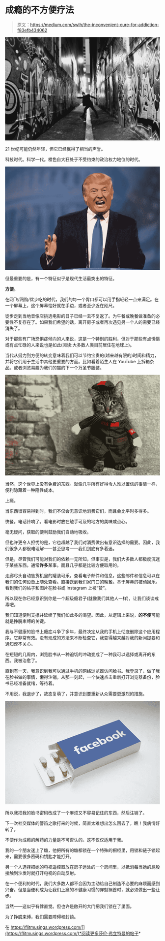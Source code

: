 # 成瘾的不方便疗法

> 原文：<https://medium.com/swlh/the-inconvenient-cure-for-addiction-f83efb434062>

![](img/072f00cf6bbae27057b83771f30eb793.png)

21 世纪可能仍然年轻，但它已经赢得了相当的声誉。

科技时代。科学一代。橙色自大狂处于不受约束的政治权力地位的时代。

![](img/797c7181d95ae1abee7fce84bbd347bd.png)

但最重要的是，有一个特征似乎是现代生活最突出的特征。

**方便**。

在网飞/网购/优步吃的时代，我们的每一个胃口都可以用手指轻轻一点来满足。在一个屏幕上，这个屏幕恰好就在手边，或者至少近在咫尺。

徒步走到当地音像店挑选电影的日子已经一去不复返了。为午餐或晚餐做准备的必要性不复存在了。如果我们希望的话，离开房子或者再次遇见另一个人的需要已经消失了。

对于那些有广场恐惧症倾向的人来说，这是一个特别的胜利，但对于那些有点懒惰或有点忙碌的人来说也是如此(阅读:大多数人类目前居住在地球上)。

当代从努力到方便的转变意味着我们可以节约宝贵的(越来越有限的)时间和精力，并将它们用于生活中其他更重要的方面。比如看着陌生人在 YouTube 上拆箱杂品。或者浏览易趣为我们的猫的下一个万圣节服装。

![](img/bd1fb84165635f8fbea3e2fc4ecbda49.png)

当然，这个世界上没有免费的东西。就像几乎所有好得令人难以置信的事情一样，便利隐藏着一种隐性成本。

上瘾。

当东西很容易得到时，我们不仅会无意识地消费它们，而且会比平时多得多。

快餐。电话铃响了。看电影时放在触手可及的地方的美味咸点心。

毫无疑问，获取的便利鼓励我们自动地吸收。

但也许更令人担忧的是，它也超越了我们对消费做出有意识选择的需要。因此，我们很多人都很难理解——甚至思考——我们到底有多着迷。

但是，尽管我们可能对我们的依赖一无所知，但事实是，我们大多数人都极度沉迷于某些东西。通常**许多**某事。而且几乎都是比较方便取用的。

走廊尽头自动售货机里的罐装可乐。查看电子邮件和信息，这些邮件和信息可以在我们的任何设备上随处查看。直接送到我们家门口的晚餐。基于屏幕的被动娱乐。看到我们的帖子和图片在脸书或 Instagram 上被“赞”。

所以现在你已经意识到你是一个超级瘾君子(就像我们其他人一样)，让我们谈谈戒毒吧。

我们知道便利支撑并延续了我们如此多的渴望。因此，从逻辑上来说，**的不便**可能就是挣脱束缚的关键。

我与不健康的脸书上瘾症斗争了多年，最终决定从我的手机上彻底删除这个应用程序。它非常有效。没有现成的方法来不断检查它，我变得越来越对我的新闻提要和通知漠不关心。

在短短的几周内，浏览脸书从一种迫切的冲动变成了一种我可以选择或离开的东西。我被治愈了。

直到有一天，我意识到我可以通过手机的网络浏览器访问脸书。我登录了，做了我在脸书做的事情，懒得注销。从那一刻起，一个快速点击重新打开浏览器备份，脸书已经准备就绪，等待着。

不用说，我退步了，故态复萌了，并意识到要重新从众需要更激烈的措施。

![](img/f05fba887eb70cd936437412620219ec.png)

所以我把我的脸书密码改成了一个麻烦又不容易记住的东西，然后注销了。

下一次社交媒体的警笛之歌打来的时候，简直太难想出怎么回去了，瞧！我病情好转了。

不便作为成瘾的解药的力量是不可否认的。这不仅仅适用于我。

我的一个朋友迷上了糖，他把所有的糖都锁在一个特殊的橱柜里，用锁和链子锁起来，需要很多密码和钥匙才能打开。

另一个人选择把她的电视遥控器放在房子远处的一个房间里，以抵消每当她的屁股接触到沙发时就打开电视的自动反射。

在一个便利的时代，我们大多数人都不会因为主动给自己制造不必要的麻烦而感到兴奋。但是当便利成为让我们上瘾的不健康习惯的罪魁祸首时，就必须做出一些让步。

当然——这似乎有悖直觉。但也许是敞开的大门把我们锁在了里面。

为了挣脱束缚，我们需要障碍和封锁。

在 https://flitmusings.wordpress.com/[](https://flitmusings.wordpress.com/)*阅读更多莎伦·弗立特曼的帖子*